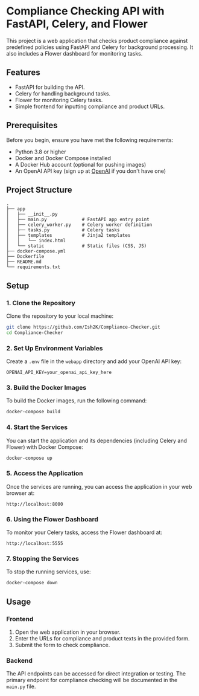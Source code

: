 # Compliance Checking API with FastAPI, Celery, and Flower

This project is a web application that checks product compliance against predefined policies using FastAPI and Celery for background processing. It also includes a Flower dashboard for monitoring tasks.

## Features

- FastAPI for building the API.
- Celery for handling background tasks.
- Flower for monitoring Celery tasks.
- Simple frontend for inputting compliance and product URLs.

## Prerequisites

Before you begin, ensure you have met the following requirements:

- Python 3.8 or higher
- Docker and Docker Compose installed
- A Docker Hub account (optional for pushing images)
- An OpenAI API key (sign up at [OpenAI](https://platform.openai.com/signup) if you don't have one)

## Project Structure

```
.
├── app
│   ├── __init__.py
│   ├── main.py             # FastAPI app entry point
│   ├── celery_worker.py    # Celery worker definition
│   ├── tasks.py            # Celery tasks
│   ├── templates           # Jinja2 templates
│   │   └── index.html
│   └── static              # Static files (CSS, JS)
├── docker-compose.yml
├── Dockerfile
├── README.md
└── requirements.txt
```

## Setup

### 1. Clone the Repository

Clone the repository to your local machine:

```bash
git clone https://github.com/Ish2K/Compliance-Checker.git
cd Compliance-Checker
```

### 2. Set Up Environment Variables

Create a `.env` file in the `webapp` directory and add your OpenAI API key:

```env
OPENAI_API_KEY=your_openai_api_key_here
```

### 3. Build the Docker Images

To build the Docker images, run the following command:

```bash
docker-compose build
```

### 4. Start the Services

You can start the application and its dependencies (including Celery and Flower) with Docker Compose:

```bash
docker-compose up
```

### 5. Access the Application

Once the services are running, you can access the application in your web browser at:

```
http://localhost:8000
```

### 6. Using the Flower Dashboard

To monitor your Celery tasks, access the Flower dashboard at:

```
http://localhost:5555
```

### 7. Stopping the Services

To stop the running services, use:

```bash
docker-compose down
```

## Usage

### Frontend

1. Open the web application in your browser.
2. Enter the URLs for compliance and product texts in the provided form.
3. Submit the form to check compliance.

### Backend

The API endpoints can be accessed for direct integration or testing. The primary endpoint for compliance checking will be documented in the `main.py` file.
